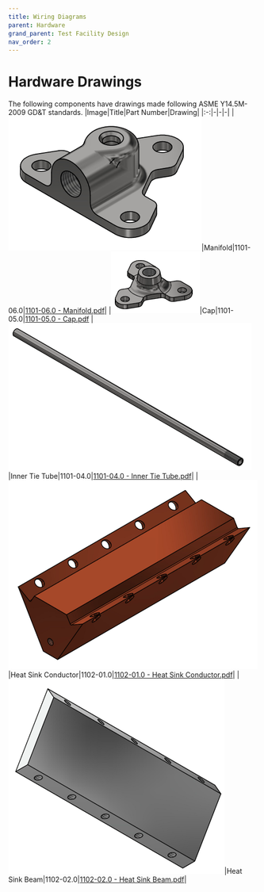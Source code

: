 ```yaml
---
title: Wiring Diagrams
parent: Hardware
grand_parent: Test Facility Design
nav_order: 2
---
```


# Hardware Drawings
The following components have drawings made following ASME Y14.5M-2009 GD&T standards.
|Image|Title|Part Number|Drawing|
|:-:|-|-|-|
|![Manifold](media/Manifold.png)|Manifold|1101-06.0|[1101-06.0 - Manifold.pdf](drawings/1101-06.0%20-%20Manifold.pdf)|
|![Cap](media/Cap.png)|Cap|1101-05.0|[1101-05.0 - Cap.pdf](drawings/1101-05.0%20-%20Cap.pdf)
|![Inner Tie Tube](media/Inner%20Tie%20Tube.PNG)|Inner Tie Tube|1101-04.0|[1101-04.0 - Inner Tie Tube.pdf](drawings/1101-04.0%20-%20Inner%20Tie%20Tube.pdf)|
|![Heat Sink Conductor](media/Heat%20Sink%20Conductor.png)|Heat Sink Conductor|1102-01.0|[1102-01.0 - Heat Sink Conductor.pdf](drawings/1102-01.0%20-%20Heat%20Sink%20Conductor.pdf)|
|![Heat Sink Beam](media/Heat%20Sink%20Beam.PNG)|Heat Sink Beam|1102-02.0|[1102-02.0 - Heat Sink Beam.pdf](drawings/1102-02.0%20-%20Heat%20Sink%20Beam.pdf)|